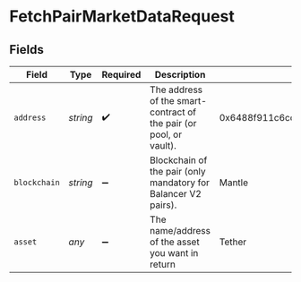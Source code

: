 # FetchPairMarketDataRequest


## Fields

| Field                                                              | Type                                                               | Required                                                           | Description                                                        | Example                                                            |
| ------------------------------------------------------------------ | ------------------------------------------------------------------ | ------------------------------------------------------------------ | ------------------------------------------------------------------ | ------------------------------------------------------------------ |
| `address`                                                          | *string*                                                           | :heavy_check_mark:                                                 | The address of the smart-contract of the pair (or pool, or vault). | 0x6488f911c6cd86c289aa319c5a826dcf8f1ca065                         |
| `blockchain`                                                       | *string*                                                           | :heavy_minus_sign:                                                 | Blockchain of the pair (only mandatory for Balancer V2 pairs).     | Mantle                                                             |
| `asset`                                                            | *any*                                                              | :heavy_minus_sign:                                                 | The name/address of the asset you want in return                   | Tether                                                             |